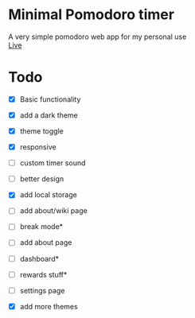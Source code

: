 # Minimal Pomodoro timer
A very simple pomodoro web app for my personal use <br>
<a href="https://siduck76.github.io/pomodoro/">Live</a>
<br>
 
# Todo 
- [X] Basic functionality 
- [X] add a dark theme
- [X] theme toggle 
- [X] responsive 
- [ ] custom timer sound
- [ ] better design
- [X] add local storage 
- [ ] add about/wiki page
- [ ] break mode*
- [ ] add about page
- [ ] dashboard*
- [ ] rewards stuff* 
- [ ] settings page 
- [X] add more themes


